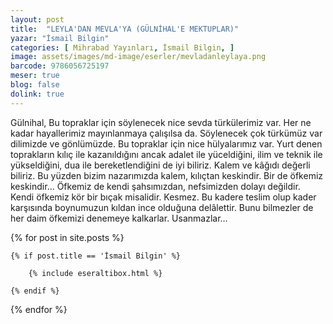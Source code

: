 ```yaml
---
layout: post
title:  "LEYLA'DAN MEVLA'YA (GÜLNİHAL'E MEKTUPLAR)"
yazar: "İsmail Bilgin"
categories: [ Mihrabad Yayınları, İsmail Bilgin, ]
image: assets/images/md-image/eserler/mevladanleylaya.png
barcode: 9786056725197
meser: true
blog: false
dolink: true
---
```



Gülnihal,
Bu topraklar için söylenecek nice sevda türkülerimiz var. Her ne kadar hayallerimiz mayınlanmaya çalışılsa da. Söylenecek çok türkümüz var dilimizde ve gönlümüzde.
Bu topraklar için nice hülyalarımız var. Yurt denen toprakların kılıç ile kazanıldığını ancak adalet ile yüceldiğini, ilim ve teknik ile yükseldiğini, dua ile bereketlendiğini de iyi biliriz. Kalem ve kâğıdı değerli biliriz. Bu yüzden bizim nazarımızda kalem, kılıçtan keskindir. Bir de öfkemiz keskindir… Öfkemiz de kendi şahsımızdan, nefsimizden dolayı değildir. Kendi öfkemiz kör bir bıçak misalidir. Kesmez.
Bu kadere teslim olup kader karşısında boynumuzun kıldan ince olduğuna delâlettir. Bunu bilmezler de her daim öfkemizi denemeye kalkarlar. Usanmazlar…



{% for post in site.posts %}

    {% if post.title == 'İsmail Bilgin' %}

        {% include eseraltibox.html %}

    {% endif %}

{% endfor %}
